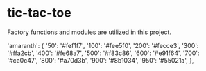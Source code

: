 # tic-tac-toe
Factory functions and modules are utilized in this project.

'amaranth': {
    '50': '#fef1f7',
    '100': '#fee5f0',
    '200': '#fecce3',
    '300': '#ffa2cb',
    '400': '#fe68a7',
    '500': '#f83c86',
    '600': '#e91f64',
    '700': '#ca0c47',
    '800': '#a70d3b',
    '900': '#8b1034',
    '950': '#55021a',
},
